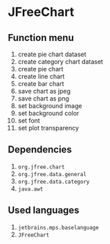 # JFreeChart

## Function menu

1. create pie chart dataset
2. create category chart dataset
3. create pie chart
4. create line chart
5. create bar chart
6. save chart as jpeg
7. save chart as png
8. set background image
9. set background color
10. set font
11. set plot transparency

## Dependencies

1. `org.jfree.chart`
2. `org.jfree.data.general`
3. `org.jfree.data.category`
4. `java.awt`

## Used languages

1. `jetbrains.mps.baselanguage`
2. `JFreeChart`
